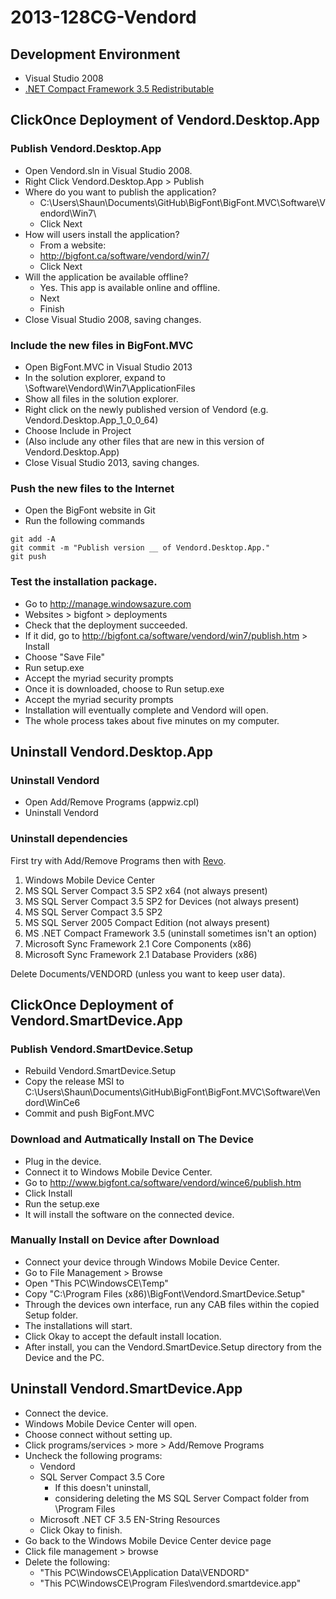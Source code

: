 # 2013-128CG-Vendord

## Development Environment

- Visual Studio 2008
- [.NET Compact Framework 3.5 Redistributable](http://www.microsoft.com/en-ca/download/details.aspx?id=65)

## ClickOnce Deployment of Vendord.Desktop.App

### Publish Vendord.Desktop.App

- Open Vendord.sln in Visual Studio 2008.
- Right Click Vendord.Desktop.App > Publish
- Where do you want to publish the application?
	- C:\Users\Shaun\Documents\GitHub\BigFont\BigFont.MVC\Software\Vendord\Win7\
	- Click Next
- How will users install the application? 
	- From a website: 
	- http://bigfont.ca/software/vendord/win7/
	- Click Next
- Will the application be available offline?
	- Yes. This app is available online and offline.
	- Next   
	- Finish
- Close Visual Studio 2008, saving changes.

### Include the new files in BigFont.MVC

- Open BigFont.MVC in Visual Studio 2013
- In the solution explorer, expand to \Software\Vendord\Win7\ApplicationFiles
- Show all files in the solution explorer.
- Right click on the newly published version of Vendord (e.g. Vendord.Desktop.App_1_0_0_64) 
- Choose Include in Project
- (Also include any other files that are new in this version of Vendord.Desktop.App)	
- Close Visual Studio 2013, saving changes.

### Push the new files to the Internet

- Open the BigFont website in Git
- Run the following commands

```
git add -A
git commit -m "Publish version __ of Vendord.Desktop.App."
git push
```

### Test the installation package.

- Go to http://manage.windowsazure.com	
- Websites > bigfont > deployments
- Check that the deployment succeeded.
- If it did, go to http://bigfont.ca/software/vendord/win7/publish.htm > Install
- Choose "Save File"
- Run setup.exe
- Accept the myriad security prompts
- Once it is downloaded, choose to Run setup.exe
- Accept the myriad security prompts
- Installation will eventually complete and Vendord will open.
- The whole process takes about five minutes on my computer.

## Uninstall Vendord.Desktop.App

### Uninstall Vendord

- Open Add/Remove Programs (appwiz.cpl)
- Uninstall Vendord

### Uninstall dependencies

First try with Add/Remove Programs then with [Revo](http://www.revouninstaller.com/).

1. Windows Mobile Device Center
1. MS SQL Server Compact 3.5 SP2 x64 (not always present)
1. MS SQL Server Compact 3.5 SP2 for Devices (not always present)
1. MS SQL Server Compact 3.5 SP2
1. MS SQL Server 2005 Compact Edition (not always present)
1. MS .NET Compact Framework 3.5 (uninstall sometimes isn't an option)
1. Microsoft Sync Framework 2.1 Core Components (x86)
1. Microsoft Sync Framework 2.1 Database Providers (x86)

Delete Documents/VENDORD (unless you want to keep user data).

## ClickOnce Deployment of Vendord.SmartDevice.App

### Publish Vendord.SmartDevice.Setup

- Rebuild Vendord.SmartDevice.Setup
- Copy the release MSI to C:\Users\Shaun\Documents\GitHub\BigFont\BigFont.MVC\Software\Vendord\WinCe6
- Commit and push BigFont.MVC

### Download and Autmatically Install on The Device

- Plug in the device.
- Connect it to Windows Mobile Device Center.
- Go to http://www.bigfont.ca/software/vendord/wince6/publish.htm
- Click Install
- Run the setup.exe
- It will install the software on the connected device.

### Manually Install on Device after Download

- Connect your device through Windows Mobile Device Center.
- Go to File Management > Browse
- Open "This PC\WindowsCE\Temp"
- Copy "C:\Program Files (x86)\BigFont\Vendord.SmartDevice.Setup"
- Through the devices own interface, run any CAB files within the copied Setup folder.
- The installations will start.
- Click Okay to accept the default install location.
- After install, you can the Vendord.SmartDevice.Setup directory from the Device and the PC.

## Uninstall Vendord.SmartDevice.App

- Connect the device.
- Windows Mobile Device Center will open.
- Choose connect without setting up.
- Click programs/services > more > Add/Remove Programs
- Uncheck the following programs:
	- Vendord
	- SQL Server Compact 3.5 Core
		- If this doesn't uninstall, 
		- considering deleting the MS SQL Server Compact folder from \Program Files
	- Microsoft .NET CF 3.5 EN-String Resources
	- Click Okay to finish.
- Go back to the Windows Mobile Device Center device page
- Click file management > browse
- Delete the following:
	- "This PC\WindowsCE\Application Data\VENDORD\"
	- "This PC\WindowsCE\Program Files\vendord.smartdevice.app\"

